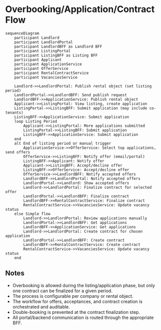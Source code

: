 # Overbooking/Application/Contract Flow

```mermaid
sequenceDiagram
    participant Landlord
    participant LandlordPortal
    participant LandlordBFF as Landlord BFF
    participant ListingPortal
    participant ListingBFF as Listing BFF
    participant Applicant
    participant ApplicationService
    participant OfferService
    participant RentalContractService
    participant VacanciesService

    Landlord->>LandlordPortal: Publish rental object (set listing period)
    LandlordPortal->>LandlordBFF: Send publish request
    LandlordBFF->>ApplicationService: Publish rental object
    Applicant->>ListingPortal: View listing, create application
    ListingPortal->>ListingBFF: Submit application (may include co-tenants)
    ListingBFF->>ApplicationService: Submit application
    loop Listing Period
        Applicant->>ListingPortal: More applications submitted
        ListingPortal->>ListingBFF: Submit application
        ListingBFF->>ApplicationService: Submit application
    end
    alt End of listing period or manual trigger
        ApplicationService->>OfferService: Select top applications, send offers
        OfferService->>ListingBFF: Notify offer (email/portal)
        ListingBFF->>Applicant: Notify offer
        Applicant->>ListingBFF: Accept/decline offer
        ListingBFF->>OfferService: Accept/decline offer
        OfferService->>LandlordBFF: Notify accepted offers
        LandlordBFF->>LandlordPortal: Notify accepted offers
        LandlordPortal->>Landlord: Show accepted offers
        Landlord->>LandlordPortal: Finalize contract for selected offer
        LandlordPortal->>LandlordBFF: Finalize contract
        LandlordBFF->>RentalContractService: Finalize contract
        RentalContractService->>VacanciesService: Update vacancy status
    else Simple flow
        Landlord->>LandlordPortal: Review applications manually
        LandlordPortal->>LandlordBFF: Get applications
        LandlordBFF->>ApplicationService: Get applications
        Landlord->>LandlordPortal: Create contract for chosen application
        LandlordPortal->>LandlordBFF: Create contract
        LandlordBFF->>RentalContractService: Create contract
        RentalContractService->>VacanciesService: Update vacancy status
    end
```

## Notes
- Overbooking is allowed during the listing/application phase, but only one contract can be finalized for a given period.
- The process is configurable per company or rental object.
- The workflow for offers, acceptances, and contract creation is orchestrated and auditable.
- Double-booking is prevented at the contract finalization step.
- All portal/backend communication is routed through the appropriate BFF.
